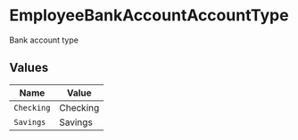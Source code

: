 # EmployeeBankAccountAccountType

Bank account type


## Values

| Name       | Value      |
| ---------- | ---------- |
| `Checking` | Checking   |
| `Savings`  | Savings    |